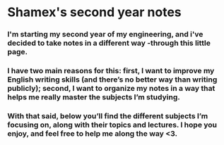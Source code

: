# Shamex's second year notes
### I'm starting my second year of my engineering, and i've decided to take notes in a different way -through this little page. 
### I have two main reasons for this: first, I want to improve my English writing skills (and there’s no better way than writing publicly); second, I want to organize my notes in a way that helps me really master the subjects I’m studying.
### With that said, below you’ll find the different subjects I’m focusing on, along with their topics and lectures. I hope you enjoy, and feel free to help me along the way <3.
